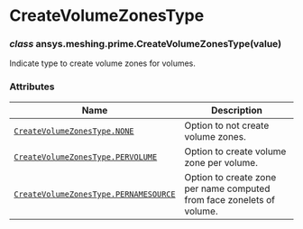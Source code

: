 # CreateVolumeZonesType

<a id="ansys.meshing.prime.CreateVolumeZonesType"></a>

### *class* ansys.meshing.prime.CreateVolumeZonesType(value)

Indicate type to create volume zones for volumes.

<!-- !! processed by numpydoc !! -->

### Attributes

| Name | Description |
|-------------------------------------------------------------------------------------------------------------------------------------------------------------|-----------------------------------------------------------------------|
| [`CreateVolumeZonesType.NONE`](ansys.meshing.prime.CreateVolumeZonesType.NONE.md#ansys.meshing.prime.CreateVolumeZonesType.NONE)                            | Option to not create volume zones.                                    |
| [`CreateVolumeZonesType.PERVOLUME`](ansys.meshing.prime.CreateVolumeZonesType.PERVOLUME.md#ansys.meshing.prime.CreateVolumeZonesType.PERVOLUME)             | Option to create volume zone per volume.                              |
| [`CreateVolumeZonesType.PERNAMESOURCE`](ansys.meshing.prime.CreateVolumeZonesType.PERNAMESOURCE.md#ansys.meshing.prime.CreateVolumeZonesType.PERNAMESOURCE) | Option to create zone per name computed from face zonelets of volume. |
<!-- vale on -->